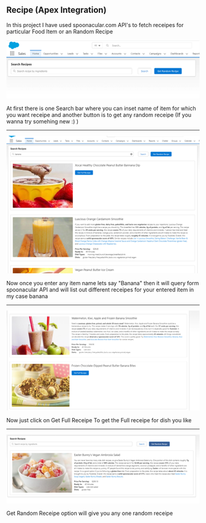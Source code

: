 <h2> Recipe (Apex Integration) </h2>

<p> In this project I have used spoonacular.com API's to fetch receipes for particular Food Item or an Random Recipe </p>

<img src="images/ss1.PNG">
<p> At first there is one Search bar where you can inset name of item for which you want receipe and another button is to get any random receipe (If you wanna try somehing new :) ) </p>

<hr />

<img src="images/ss2.PNG">
<p> Now once you enter any item name lets say "Banana" then it will query form  spoonacular API and will list out different receipes for your entered item in my case banana</p>

<hr />

<img src="images/ss3.PNG">
<p> Now just click on Get Full Receipe To get the Full receipe for dish you like</p>


<hr />

<img src="images/ss4.PNG">
<p> Get Random Receipe option will give you any one random receipe</p>
